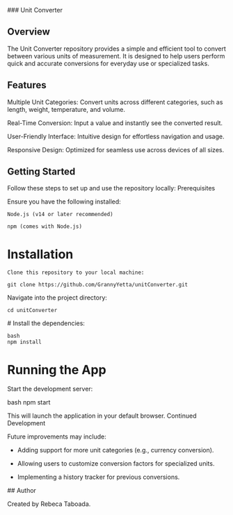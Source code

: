 ### Unit Converter

## Overview

The Unit Converter repository provides a simple and efficient tool to convert between various units of measurement. It is designed to help users perform quick and accurate conversions for everyday use or specialized tasks.

## Features

 Multiple Unit Categories: Convert units across different categories, such as length, weight, temperature, and volume.

 Real-Time Conversion: Input a value and instantly see the converted result.

 User-Friendly Interface: Intuitive design for effortless navigation and usage.

 Responsive Design: Optimized for seamless use across devices of all sizes.

## Getting Started

Follow these steps to set up and use the repository locally:
Prerequisites

Ensure you have the following installed:

    Node.js (v14 or later recommended)

    npm (comes with Node.js)

# Installation

    Clone this repository to your local machine:

```git clone https://github.com/GrannyYetta/unitConverter.git```

Navigate into the project directory:

```cd unitConverter```

# Install the dependencies:

    bash
    npm install

# Running the App

Start the development server:

bash
npm start

This will launch the application in your default browser.
Continued Development

Future improvements may include:

- Adding support for more unit categories (e.g., currency conversion).

- Allowing users to customize conversion factors for specialized units.

- Implementing a history tracker for previous conversions.

## Author

Created by Rebeca Taboada.
